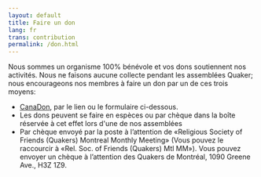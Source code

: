 ```yaml
---
layout: default
title: Faire un don
lang: fr
trans: contribution
permalink: /don.html
---
```

Nous sommes un organisme 100% bénévole et vos dons soutiennent nos activités. Nous ne faisons aucune collecte pendant les assemblées Quaker; nous encourageons nos membres à faire un don par un de ces trois moyens: 
* [CanaDon](https://www.canadahelps.org/fr/organismesdebienfaisance/religious-society-of-friends-quakers-montreal-monthly-meet/), par le lien ou le formulaire ci-dessous.
* Les dons peuvent se faire en espèces ou par chèque dans la boîte réservée à cet effet lors d'une de nos assemblées
* Par chèque envoyé par la poste à l’attention de «Religious Society of Friends (Quakers) Montreal Monthly Meeting» (Vous pouvez le raccourcir à «Rel. Soc. of Friends (Quakers) Mtl MM»). Vous pouvez envoyer un chèque à l’attention des Quakers de Montréal, 1090 Greene Ave., H3Z 1Z9.


<script id="ch_cdn_embed" type="text/javascript" src="https://www.canadahelps.org/secure/js/cdf_embed.js" charset="utf-8" data-language="fr" data-page-id="43151" data-root-url="https://www.canadahelps.org" data-formtype="0" data-cfasync="false"></script>
